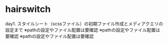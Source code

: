 # hairswitch

day1.
スタイルシート（scssファイル）の初期ファイル作成とメディアクエリの設定まで
※pathの設定やファイル配置は要確認
※pathの設定やファイル配置は要確認
※pathの設定やファイル配置は要確認
